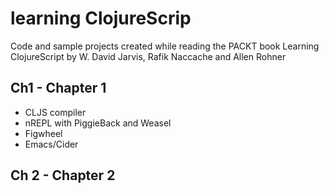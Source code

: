 # learning ClojureScrip
Code and sample projects created while reading the PACKT book Learning ClojureScript by W. David Jarvis, Rafik Naccache and Allen Rohner

## Ch1 - Chapter 1
- CLJS compiler
- nREPL with PiggieBack and Weasel
- Figwheel
- Emacs/Cider

## Ch 2 - Chapter 2


